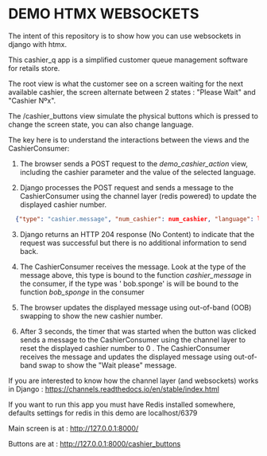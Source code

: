 # DEMO HTMX WEBSOCKETS

The intent of this repository is to show how you can use websockets in django with htmx.

This cashier_q app is a simplified customer queue management software for retails store.

The root view is what the customer see on a screen waiting for the next available cashier,
the screen alternate between 2 states : "Please Wait" and "Cashier Nºx".

The /cashier_buttons view simulate the physical buttons which is pressed to change the
screen state, you can also change language.

The key here is to understand the interactions between the views and the CashierConsumer:

1. The browser sends a POST request to the *demo_cashier_action* view, including the
   cashier parameter and the value of the selected language.

2. Django processes the POST request and sends a message to the CashierConsumer
   using the channel layer (redis powered) to update the displayed cashier number.

```json
  {"type": "cashier.message", "num_cashier": num_cashier, "language": language}
 ```

3. Django returns an HTTP 204 response (No Content) to indicate that the request was
   successful but there is no additional information to send back.

4. The CashierConsumer receives the message. Look at the type of the message above, this
   type is bound to the function *cashier_message* in the consumer, if the type was '
   bob.sponge' is will be bound to the function *bob_sponge* in the consumer

5. The browser updates the displayed message using out-of-band (OOB) swapping to show the
   new cashier number.

6. After 3 seconds, the timer that was started when the button was clicked sends a message
   to the CashierConsumer using the channel layer to reset the displayed cashier number to
   0 . The CashierConsumer receives the message and updates the displayed message using
   out-of-band swap to show the "Wait please" message.

If you are interested to know how the channel layer (and websockets) works in
Django : https://channels.readthedocs.io/en/stable/index.html


If you want to run this app you must have Redis installed somewhere, defaults settings for redis in this demo are localhost/6379

Main screen is at : http://127.0.0.1:8000/

Buttons are at : http://127.0.0.1:8000/cashier_buttons